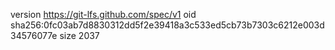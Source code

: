 version https://git-lfs.github.com/spec/v1
oid sha256:0fc03ab7d8830312dd5f2e39418a3c533ed5cb73b7303c6212e003d34576077e
size 2037
